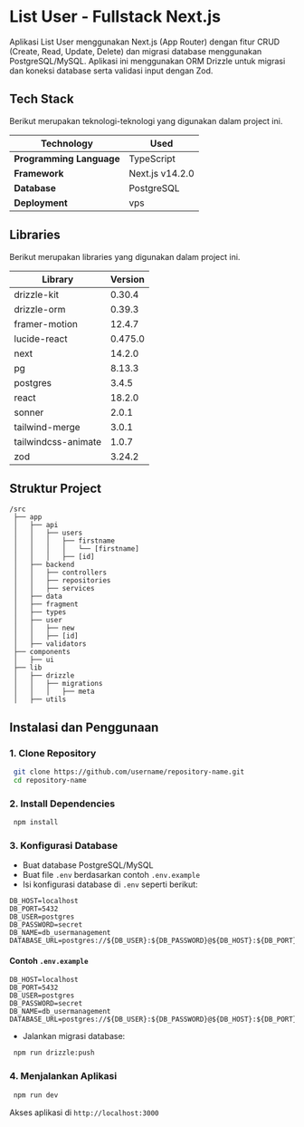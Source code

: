 # List User - Fullstack Next.js

Aplikasi List User menggunakan Next.js (App Router) dengan fitur CRUD (Create, Read, Update, Delete) dan migrasi database menggunakan PostgreSQL/MySQL. Aplikasi ini menggunakan ORM Drizzle untuk migrasi dan koneksi database serta validasi input dengan Zod.

## Tech Stack

Berikut merupakan teknologi-teknologi yang digunakan dalam project ini.

| Technology              | Used        |
|------------------------|------------|
| **Programming Language** | TypeScript  |
| **Framework**           | Next.js v14.2.0 |
| **Database**            | PostgreSQL |
| **Deployment**         | vps |

## Libraries

Berikut merupakan libraries yang digunakan dalam project ini.

| Library | Version |
|---------|---------|
| drizzle-kit | 0.30.4 |
| drizzle-orm | 0.39.3 |
| framer-motion | 12.4.7 |
| lucide-react | 0.475.0 |
| next | 14.2.0 |
| pg | 8.13.3 |
| postgres | 3.4.5 |
| react | 18.2.0 |
| sonner | 2.0.1 |
| tailwind-merge | 3.0.1 |
| tailwindcss-animate | 1.0.7 |
| zod | 3.24.2 |

## Struktur Project
```
/src
 ├── app
 │   ├── api
 │   │   ├── users
 │   │   │   ├── firstname
 │   │   │   │   └── [firstname]
 │   │   │   ├── [id]
 │   ├── backend
 │   │   ├── controllers
 │   │   ├── repositories
 │   │   ├── services
 │   ├── data
 │   ├── fragment
 │   ├── types
 │   ├── user
 │   │   ├── new
 │   │   ├── [id]
 │   ├── validators
 ├── components
 │   ├── ui
 ├── lib
 │   ├── drizzle
 │   │   ├── migrations
 │   │   │   ├── meta
 │   ├── utils
```

## Instalasi dan Penggunaan

### 1. Clone Repository
```bash
 git clone https://github.com/username/repository-name.git
 cd repository-name
```

### 2. Install Dependencies
```bash
 npm install
```

### 3. Konfigurasi Database
- Buat database PostgreSQL/MySQL
- Buat file `.env` berdasarkan contoh `.env.example`
- Isi konfigurasi database di `.env` seperti berikut:
```env
DB_HOST=localhost
DB_PORT=5432
DB_USER=postgres
DB_PASSWORD=secret
DB_NAME=db_usermanagement
DATABASE_URL=postgres://${DB_USER}:${DB_PASSWORD}@${DB_HOST}:${DB_PORT}/${DB_NAME}
```

#### Contoh `.env.example`
```env
DB_HOST=localhost
DB_PORT=5432
DB_USER=postgres
DB_PASSWORD=secret
DB_NAME=db_usermanagement
DATABASE_URL=postgres://${DB_USER}:${DB_PASSWORD}@${DB_HOST}:${DB_PORT}/${DB_NAME}
```
- Jalankan migrasi database:
```bash
 npm run drizzle:push
```

### 4. Menjalankan Aplikasi
```bash
 npm run dev
```
Akses aplikasi di `http://localhost:3000`

